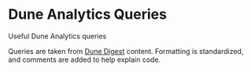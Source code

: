 # Dune Analytics Queries
 Useful Dune Analytics queries

Queries are taken from [Dune Digest](https://dunedigest.substack.com/) content. Formatting is standardized, and comments are added to help explain code.


